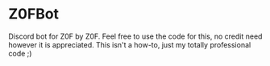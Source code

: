 # Z0FBot
Discord bot for Z0F by Z0F. Feel free to use the code for this, no credit need however it is appreciated. This isn't a how-to, just my totally professional code ;)
